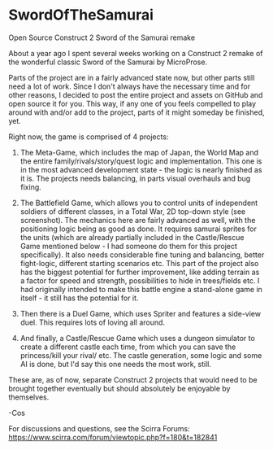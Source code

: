 # SwordOfTheSamurai
Open Source Construct 2 Sword of the Samurai remake

About a year ago I spent several weeks working on a Construct 2 remake of the wonderful classic Sword of the Samurai by MicroProse.

Parts of the project are in a fairly advanced state now, but other parts still need a lot of work. Since I don't always have the necessary time and for other reasons, I decided to post the entire project and assets on GitHub and open source it for you. This way, if any one of you feels compelled to play around with and/or add to the project, parts of it might someday be finished, yet. 

Right now, the game is comprised of 4 projects:

1. The Meta-Game, which includes the map of Japan, the World Map and the entire family/rivals/story/quest logic and implementation. This one is in the most advanced development state - the logic is nearly finished as it is. The projects needs balancing, in parts visual overhauls and bug fixing.

2. The Battlefield Game, which allows you to control units of independent soldiers of different classes, in a Total War, 2D top-down style (see screenshot). The mechanics here are fairly advanced as well, with the positioning logic being as good as done. It requires samurai sprites for the units (which are already partially included in the Castle/Rescue Game mentioned below - I had someone do them for this project specifically). It also needs considerable fine tuning and balancing, better fight-logic, different starting scenarios etc. This part of the project also has the biggest potential for further improvement, like adding terrain as a factor for speed and strength, possibilities to hide in trees/fields etc. I had originally intended to make this battle engine a stand-alone game in itself - it still has the potential for it.

3. Then there is a Duel Game, which uses Spriter and features a side-view duel. This requires lots of loving all around. 

4. And finally, a Castle/Rescue Game which uses a dungeon simulator to create a different castle each time, from which you can save the princess/kill your rival/ etc. The castle generation, some logic and some AI is done, but I'd say this one needs the most work, still.

These are, as of now, separate Construct 2 projects that would need to be brought together eventually but should absolutely be enjoyable by themselves.

-Cos

For discussions and questions, see the Scirra Forums: https://www.scirra.com/forum/viewtopic.php?f=180&t=182841